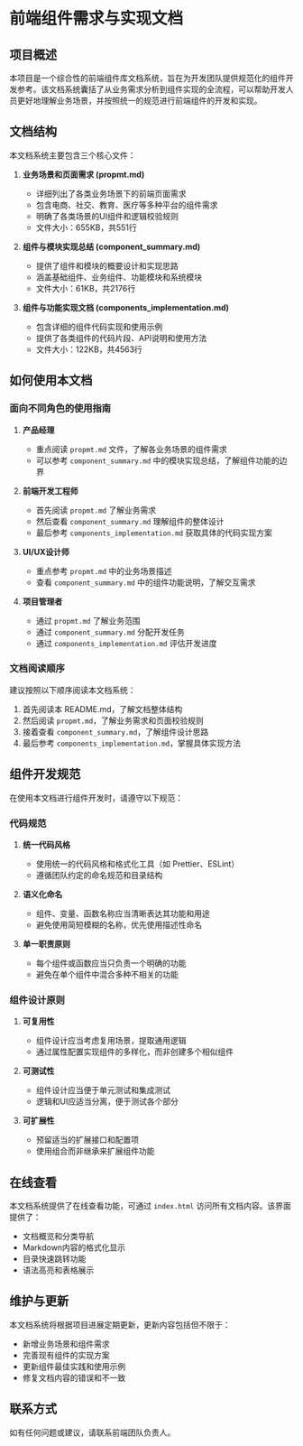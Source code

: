 # 前端组件需求与实现文档

## 项目概述

本项目是一个综合性的前端组件库文档系统，旨在为开发团队提供规范化的组件开发参考。该文档系统囊括了从业务需求分析到组件实现的全流程，可以帮助开发人员更好地理解业务场景，并按照统一的规范进行前端组件的开发和实现。

## 文档结构

本文档系统主要包含三个核心文件：

1. **业务场景和页面需求 (propmt.md)**
   - 详细列出了各类业务场景下的前端页面需求
   - 包含电商、社交、教育、医疗等多种平台的组件需求
   - 明确了各类场景的UI组件和逻辑校验规则
   - 文件大小：655KB，共551行

2. **组件与模块实现总结 (component_summary.md)**
   - 提供了组件和模块的概要设计和实现思路
   - 涵盖基础组件、业务组件、功能模块和系统模块
   - 文件大小：61KB，共2176行

3. **组件与功能实现文档 (components_implementation.md)**
   - 包含详细的组件代码实现和使用示例
   - 提供了各类组件的代码片段、API说明和使用方法
   - 文件大小：122KB，共4563行

## 如何使用本文档

### 面向不同角色的使用指南

1. **产品经理**
   - 重点阅读 `propmt.md` 文件，了解各业务场景的组件需求
   - 可以参考 `component_summary.md` 中的模块实现总结，了解组件功能的边界

2. **前端开发工程师**
   - 首先阅读 `propmt.md` 了解业务需求
   - 然后查看 `component_summary.md` 理解组件的整体设计
   - 最后参考 `components_implementation.md` 获取具体的代码实现方案

3. **UI/UX设计师**
   - 重点参考 `propmt.md` 中的业务场景描述
   - 查看 `component_summary.md` 中的组件功能说明，了解交互需求

4. **项目管理者**
   - 通过 `propmt.md` 了解业务范围
   - 通过 `component_summary.md` 分配开发任务
   - 通过 `components_implementation.md` 评估开发进度

### 文档阅读顺序

建议按照以下顺序阅读本文档系统：

1. 首先阅读本 README.md，了解文档整体结构
2. 然后阅读 `propmt.md`，了解业务需求和页面校验规则
3. 接着查看 `component_summary.md`，了解组件设计思路
4. 最后参考 `components_implementation.md`，掌握具体实现方法

## 组件开发规范

在使用本文档进行组件开发时，请遵守以下规范：

### 代码规范

1. **统一代码风格**
   - 使用统一的代码风格和格式化工具（如 Prettier、ESLint）
   - 遵循团队约定的命名规范和目录结构

2. **语义化命名**
   - 组件、变量、函数名称应当清晰表达其功能和用途
   - 避免使用简短模糊的名称，优先使用描述性命名

3. **单一职责原则**
   - 每个组件或函数应当只负责一个明确的功能
   - 避免在单个组件中混合多种不相关的功能

### 组件设计原则

1. **可复用性**
   - 组件设计应当考虑复用场景，提取通用逻辑
   - 通过属性配置实现组件的多样化，而非创建多个相似组件

2. **可测试性**
   - 组件设计应当便于单元测试和集成测试
   - 逻辑和UI应适当分离，便于测试各个部分

3. **可扩展性**
   - 预留适当的扩展接口和配置项
   - 使用组合而非继承来扩展组件功能

## 在线查看

本文档系统提供了在线查看功能，可通过 `index.html` 访问所有文档内容。该界面提供了：

- 文档概览和分类导航
- Markdown内容的格式化显示
- 目录快速跳转功能
- 语法高亮和表格展示

## 维护与更新

本文档系统将根据项目进展定期更新，更新内容包括但不限于：

- 新增业务场景和组件需求
- 完善现有组件的实现方案
- 更新组件最佳实践和使用示例
- 修复文档内容的错误和不一致

## 联系方式

如有任何问题或建议，请联系前端团队负责人。 